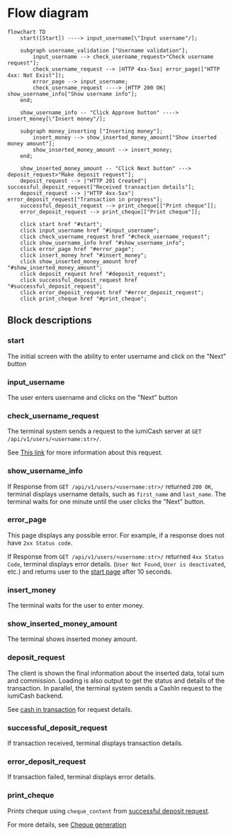 # Flow diagram


```mermaid
flowchart TD
    start([Start]) ----> input_username[\"Input username"/];
    
    subgraph username_validation ["Username validation"];
        input_username --> check_username_request>"Check username request"];
        check_username_request --> |HTTP 4xx-5xx| error_page(["HTTP 4xx: Not Exist"]);
        error_page --> input_username;
        check_username_request ----> |HTTP 200 OK| show_username_info["Show username info"];
    end;
    
    show_username_info -- "Click Approve button" ----> insert_money[\"Insert money"/];
    
    subgraph money_inserting ["Inserting money"];
        insert_money --> show_inserted_money_amount["Show inserted money amount"];
        show_inserted_money_amount --> insert_money;
    end;
    
    show_inserted_money_amount -- "Click Next button" ---> deposit_request>"Make deposit request"];
    deposit_request --> |"HTTP 201 Created"| successful_deposit_request["Received transaction details"];
    deposit_request --> |"HTTP 4xx-5xx"| error_deposit_request["Transaction in progress"];
    successful_deposit_request --> print_cheque[["Print cheque"]];
    error_deposit_request --> print_cheque[["Print cheque"]];

    click start href "#start";
    click input_username href "#input_username";
    click check_username_request href "#check_username_request";
    click show_username_info href "#show_username_info";
    click error_page href "#error_page";
    click insert_money href "#insert_money";
    click show_inserted_money_amount href "#show_inserted_money_amount";
    click deposit_request href "#deposit_request";
    click successful_deposit_request href "#successful_deposit_request";
    click error_deposit_request href "#error_deposit_request";
    click print_cheque href "#print_cheque";
```



## Block descriptions

### start

The initial screen with the ability to enter username and click on the "Next" button

### input_username

The user enters username and clicks on the "Next" button

### check_username_request

The terminal system sends a request to the iumiCash server at `GET /api/v1/users/<username:str>/`.

See [This link](/users/retrieve/) for more information about this request.

### show_username_info

If Response from `GET /api/v1/users/<username:str>/` returned `200 OK`, terminal displays username details,
such as `first_name` and `last_name`. The terminal waits for one minute until the user clicks the "Next" button.

### error_page

This page displays any possible error. For example, if a response does not have `2xx Status code`.

If Response from `GET /api/v1/users/<username:str>/` returned `4xx Status Code`, terminal displays error details.
(`User Not Found`, `User is deactivated`, etc.) and returns user to the [start page](#start) after 10 seconds.

### insert_money

The terminal waits for the user to enter money.

### show_inserted_money_amount

The terminal shows inserted money amount.

### deposit_request

The client is shown the final information about the inserted data, total sum and commission.
Loading is also output to get the status and details of the transaction.
In parallel, the terminal system sends a CashIn request to the iumiCash backend.

See [cash in transaction](/transactions/cash_in/) for request details.

### successful_deposit_request

If transaction received, terminal displays transaction details.

### error_deposit_request

If transaction failed, terminal displays error details.

### print_cheque

Prints cheque using `cheque_content` from [successful deposit request](#successful_deposit_request).

For more details, see [Cheque generation](/cash_in/cheque_generation)
